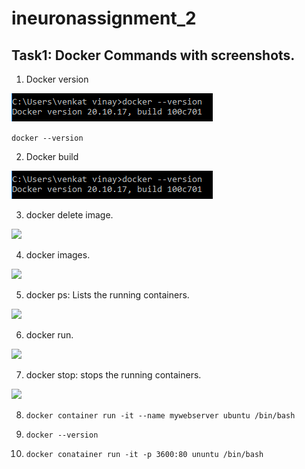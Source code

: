 # ineuronassignment_2

## Task1: Docker Commands with screenshots.

01. Docker version 

![](./images/docker_version.png)

``` docker --version ```

02. Docker build


![](./images/docker_version.png)



03. docker delete image.



![](./images/docker_deleteimage.png)




04. docker images.



![](./images/docker_images.png)




05. docker ps: Lists the running containers.





![](./images/docker_ps.png)





06. docker run. 



![](./images/docker_run.png)






07. docker stop: stops the running containers.



![](./images/docker_stop.png)


08.  ``` docker container run -it --name mywebserver ubuntu /bin/bash ``` 

09.  `docker --version`

10. `docker conatainer run -it -p 3600:80 ununtu /bin/bash `
